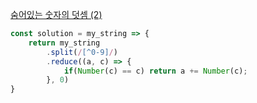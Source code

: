 [숨어있는 숫자의 덧셈 (2)](https://school.programmers.co.kr/learn/courses/30/lessons/120864)

```js
const solution = my_string => {
    return my_string
        .split(/[^0-9]/)
        .reduce((a, c) => {
            if(Number(c) == c) return a += Number(c);
        }, 0)
}
```